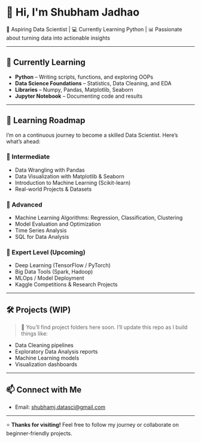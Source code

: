 # 👋 Hi, I'm Shubham Jadhao

🎯 Aspiring Data Scientist | 💻 Currently Learning Python | 📊 Passionate about turning data into actionable insights

---

## 🌱 Currently Learning

- **Python** – Writing scripts, functions, and exploring OOPs
- **Data Science Foundations** – Statistics, Data Cleaning, and EDA
- **Libraries** – Numpy, Pandas, Matplotlib, Seaborn
- **Jupyter Notebook** – Documenting code and results

---

## 🚀 Learning Roadmap

I’m on a continuous journey to become a skilled Data Scientist. Here’s what’s ahead:

### 🔸 Intermediate
- Data Wrangling with Pandas
- Data Visualization with Matplotlib & Seaborn
- Introduction to Machine Learning (Scikit-learn)
- Real-world Projects & Datasets

### 🔸 Advanced
- Machine Learning Algorithms: Regression, Classification, Clustering
- Model Evaluation and Optimization
- Time Series Analysis
- SQL for Data Analysis

### 🔸 Expert Level (Upcoming)
- Deep Learning (TensorFlow / PyTorch)
- Big Data Tools (Spark, Hadoop)
- MLOps / Model Deployment
- Kaggle Competitions & Research Projects

---

## 🛠️ Projects (WIP)

> 📌 You’ll find project folders here soon. I’ll update this repo as I build things like:
- Data Cleaning pipelines
- Exploratory Data Analysis reports
- Machine Learning models
- Visualization dashboards

---

## 📫 Connect with Me

- Email: shubhamj.datasci@gmail.com

---

⭐ **Thanks for visiting!** Feel free to follow my journey or collaborate on beginner-friendly projects.

